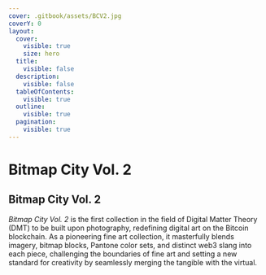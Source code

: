 ```yaml
---
cover: .gitbook/assets/BCV2.jpg
coverY: 0
layout:
  cover:
    visible: true
    size: hero
  title:
    visible: false
  description:
    visible: false
  tableOfContents:
    visible: true
  outline:
    visible: true
  pagination:
    visible: true
---
```


# Bitmap City Vol. 2

## Bitmap City Vol. 2

_Bitmap City Vol. 2_ is the first collection in the field of Digital Matter Theory (DMT) to be built upon photography, redefining digital art on the Bitcoin blockchain. As a pioneering fine art collection, it masterfully blends imagery, bitmap blocks, Pantone color sets, and distinct web3 slang into each piece, challenging the boundaries of fine art and setting a new standard for creativity by seamlessly merging the tangible with the virtual.

